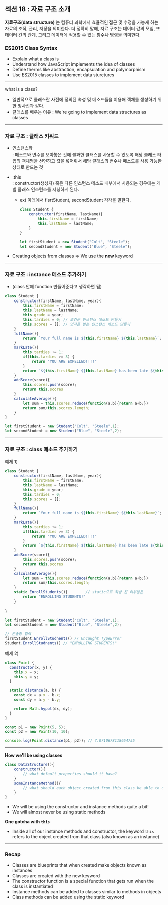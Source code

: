 ## 섹션 18 : 자료 구조 소개

**자료구조(data structure)** 는 컴퓨터 과학에서 효율적인 접근 및 수정을 가능케 하는 자료의 조직, 관리, 저장을 의미한다. 더 정확히 말해, 자료 구조는 데이터 값의 모임, 또 데이터 간의 관계, 그리고 데이터에 적용할 수 있는 함수나 명령을 의미한다.

### ES2015 Class Syntax

- Explain what a class is
- Understand how JavaScript implements the idea of classes
- Define therms like abstraction, encapsulation and polymorphism
- Use ES2015 classes to implement data sturctures

---

what is a class?

- 일반적으로 클래스란 사전에 정의된 속성 및 메소드들을 이용해 객체를 생성하기 위한 청사진과 같다.
- 클래스를 배우는 이유 : We're going to implement data structures as classes

---
### 자료 구조 : 클래스 키워드

- 인스턴스화</br>
    : 메소드와 변수를 모아놓은 것에 불과한 클래스를 사용할 수 있도록 해당 클래스 타입의 객체명을 선언하고 값을 넣어줘서 해당 클래스의 변수나 메소드를 사용 가능한 상태로 만드는 것

- .this</br>
    : constructor(생성자) 혹은 다른 인스턴스 메소드 내부에서 사용되는 경우에는 개별 클래스 인스턴스를 지칭하게 된다.
    -   ex) 아래에서 fisrtStudent, secondStudent 각각을 말한다.
        ```js
        class Student {
            constructor(firstName, lastName){
                this.firstName = firstName;
                this.lastName = lastName;
            }
        }

        let firstStudent = new Student("Colt", "Steele");
        let secondStudent = new Student("Blue", "Steele");
        ```
- Creating objects from classes => We use the **new** keyword

---
### 자료 구조 : instance 메소드 추가하기

- (class 안에 function 만들어준다고 생각하면 됨)

```js
class Student {
    constructor(firstName, lastName, year){
        this.firstName = firstName;
        this.lastName = lastName;
        this.grade = year;
        this.tardies = 0; // 조건문 인스턴스 메소드 만들기
        this.scores = []; // 인자를 받는 인스턴스 메소드 만들기
    }
    fullName(){
        return `Your full name is ${this.firstName} ${this.lastName}`;
    }
    markLate(){
        this.tardies += 1;
        if(this.tardies >= 3) {
            return "YOU ARE EXPELLED!!!!"
        }
        return `${this.firstName} ${this.lastName} has been late ${this.tardies} times`;
    }
    addScore(score){
        this.scores.push(score);
        return this.scores
    }
    calculateAverage(){
        let sum = this.scores.reduce(function(a,b){return a+b;})
        return sum/this.scores.length;
    }  
}

let firstStudent = new Student("Colt", "Steele",1);
let secondStudent = new Student("Blue", "Steele",2);
```

---
### 자료 구조 : class 메소드 추가하기

예제 1) 
```js
class Student {
    constructor(firstName, lastName, year){
        this.firstName = firstName;
        this.lastName = lastName;
        this.grade = year;
        this.tardies = 0;
        this.scores = [];
    }
    fullName(){
        return `Your full name is ${this.firstName} ${this.lastName}`;
    }
    markLate(){
        this.tardies += 1;
        if(this.tardies >= 3) {
            return "YOU ARE EXPELLED!!!!"
        }
        return `${this.firstName} ${this.lastName} has been late ${this.tardies} times`;
    }
    addScore(score){
        this.scores.push(score);
        return this.scores
    }
    calculateAverage(){
        let sum = this.scores.reduce(function(a,b){return a+b;})
        return sum/this.scores.length;
    }
    static EnrollStudents(){        // static으로 작성 된 이부분은
        return "ENROLLING STUDENTS!"
    }
    
}

let firstStudent = new Student("Colt", "Steele",1);
let secondStudent = new Student("Blue", "Steele",2);

// 콘솔창 입력
firstStudent.EnrollStudnents() // Uncaught TypeError
Student.EnrollStudnents() // "ENROLLING STUDENTS!"
```

예제 2) 
```js
class Point {
  constructor(x, y) {
    this.x = x;
    this.y = y;
  }

  static distance(a, b) {
    const dx = a.x - b.x;
    const dy = a.y - b.y;

    return Math.hypot(dx, dy);
  }
}

const p1 = new Point(5, 5);
const p2 = new Point(10, 10);

console.log(Point.distance(p1, p2)); // 7.0710678118654755
```

---

**How we'll be using classes**
```js
class DataStructure(){
    constructor(){
        // what default properties should it have?
    }
    someInstanceMethod(){
        // what should each object created from this class be able to do?
    }
}
```
- We will be using the constructor and instance methods quite a bit!
- We will almost never be using static methods

**One gotcha with `this`**
- Inside all of our instance methods and constructor, the keyword `this` refers to the object created from that class (also known as an instance)

---

### Recap
- Classes are blueprints that when created make objects known as instances
- Classes are created with the new keyword
- The constructor function is a special function that gets run when the class is instantiated
- Instance methods can be added to classes similar to methods in objects
- Class methods can be added using the static keyword